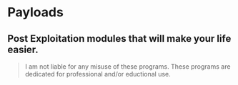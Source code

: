 # Payloads
## Post Exploitation modules that will make your life easier.

> I am not liable for any misuse of these programs. These programs are dedicated for professional and/or eductional use.
